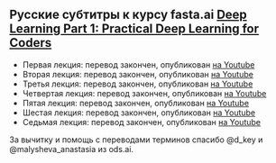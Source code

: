 ## Русские субтитры к курсу fasta.ai [Deep Learning Part 1: Practical Deep Learning for Coders](http://course.fast.ai/) ##

  * Первая лекция: перевод закончен, опубликован [на Youtube](https://youtu.be/IPBSB1HLNLo)
  * Вторая лекция: перевод закончен, опубликован [на Youtube](https://youtu.be/JNxcznsrRb8)
  * Третья лекция: перевод закончен, опубликован [на Youtube](https://youtu.be/9C06ZPF8Uuc)
  * Четвертая лекция: перевод закончен, опубликован [на Youtube](https://youtu.be/gbceqO8PpBg)
  * Пятая лекция: перевод закончен, опубликован [на Youtube](https://youtu.be/J99NV9Cr75I)
  * Шестая лекция: перевод закончен, опубликован [на Youtube](https://youtu.be/sHcLkfRrgoQ)
  * Седьмая лекция: перевод закончен, опубликован [на Youtube](https://youtu.be/H3g26EVADgY)

За вычитку и помощь с переводами терминов спасибо @d_key и @malysheva_anastasia из ods.ai.
